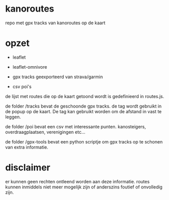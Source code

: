 # kanoroutes
repo met gpx tracks van kanoroutes op de kaart

# opzet

- leaflet
- leaflet-omnivore

- gpx tracks geexporteerd van strava/garmin
- csv poi's 

de lijst met routes die op de kaart getoond wordt is gedefinieerd in routes.js.

de folder /tracks bevat de geschoonde gpx tracks. de <name> tag wordt gebruikt in de popup op de kaart. De <desc> tag kan gebruikt worden om de afstand in vast te leggen.

de folder /poi bevat een csv met interessante punten. kanosteigers, overdraagplaatsen, verenigingen etc...

de folder /gpx-tools bevat een python scriptje om gpx tracks op te schonen van extra informatie.

# disclaimer

er kunnen geen rechten ontleend worden aan deze informatie. routes kunnen inmiddels niet meer mogelijk zijn of anderszins foutief of onvolledig zijn.